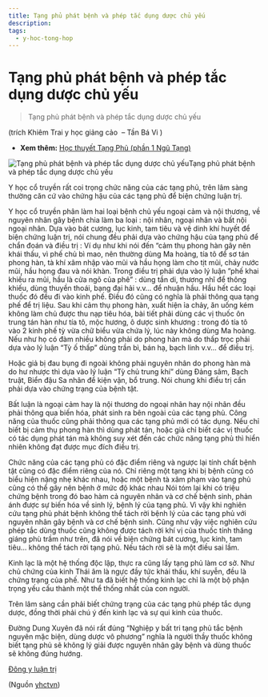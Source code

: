 ```yaml
---
title: Tạng phủ phát bệnh và phép tắc dụng dược chủ yếu
description: 
tags:
  - y-hoc-tong-hop
---
```


# Tạng phủ phát bệnh và phép tắc dụng dược chủ yếu 

> Tạng phủ phát bệnh và phép tắc dụng dược chủ yếu


(trích Khiêm Trai y học giảng cảo  – Tần Bá Vi )


* **Xem thêm:** [Học thuyết Tạng Phủ (phần 1 Ngũ Tạng)](/yhctvn/hoc-thuyet-tang-phu-phan-1/)


![Tạng phủ phát bệnh và phép tắc dụng dược chủ yếu](/imgs/yhctvn/Tang-phu-phat-benh-1024x545.jpg)Tạng phủ phát bệnh và phép tắc dụng dược chủ yếu


Y học cổ truyền rất coi trọng chức năng của các tạng phủ, trên lâm sàng thường căn cứ vào chứng hậu của các tạng phủ để biện chứng luận trị. 


Y học cổ truyền phân làm hai loại bệnh chủ yếu ngoại cảm và nội thương, về nguyên nhân gây bệnh chia làm ba loại : nội nhân, ngoại nhân và bất nội ngoại nhân. Dựa vào bát cương, lục kinh, tam tiêu và vệ dinh khí huyết để biện chứng luận trị, nói chung đều phải dựa vào chứng hậu của tạng phủ để chẩn đoán và điều trị : Ví dụ như khi nói đến “cảm thụ phong hàn gây nên khái thấu, vì phế chủ bì mao, nên thường dùng Ma hoàng, tía tô để sơ tán phong hàn, tà khí xâm nhập vào mũi và hầu họng làm cho tịt mũi, chảy nước mũi, hầu họng đau và nói khàn. Trong điều trị phải dựa vào lý luận ”phế khai khiếu ra mũi, hầu là cửa ngõ của phê” : dùng tần di, thương nhĩ để thông khiếu, dùng thuyền thoái, bạng đại hải v.v… để nhuận hầu. Hầu hết các loại thuốc đó đều đi vào kinh phế. Điều đó cũng có nghĩa là phải thông qua tạng phế để trị liệu. Sau khi cảm thụ phong hàn, xuất hiện ỉa chảy, ăn uống kém không làm chủ được thu nạp tiêu hóa, bài tiết phải dùng các vị thuốc ôn trung tán hàn như tía tô, mộc hương, ô dược sinh khương : trong đó tía tô vào 2 kinh phế tỳ vừa chữ biểu vừa chứa lý, lúc này không dùng Ma hoàng. Nếu như họ có đàm nhiều không phải do phong hàn mà do thấp trọc phải dựa vào lý luận “Tỳ ố thấp” dùng trần bì, bán hạ, bạch linh v.v… để điều trị.


Hoặc giả bị đau bụng đi ngoài không phải nguyên nhân do phong hàn mà do hư nhược thì dựa vào lý luận “Tỳ chủ trung khí” dùng Đảng sâm, Bạch truật, Biển đậu Sa nhân để kiện vận, bổ trung. Nói chung khi điều trị cần phải dựa vào chứng trạng của bệnh tật.


Bất luận là ngoại cảm hay là nội thương do ngoại nhân hay nội nhân đều phải thông qua biến hóa, phát sinh ra bên ngoài của các tạng phủ. Công năng của thuốc cũng phải thông qua các tạng phủ mới có tác dụng. Nếu chỉ biết bị cảm thụ phong hàn thì dùng phát tán, hoặc giả chỉ biết các vị thuốc có tác dụng phát tán mà không suy xét đến các chức năng tạng phủ thì hiển nhiên không đạt được mục đích điều trị.


Chức năng của các tạng phủ có đặc điểm riêng và ngược lại tính chất bệnh tật cũng có đặc điểm riêng của nó. Chỉ riêng một tạng khi bị bệnh cũng có biểu hiện nặng nhẹ khác nhau, hoặc một bệnh tà xâm phạm vào tạng phủ cũng có thể gây nên bệnh ở mức độ khác nhau Nói tóm lại khi có triệu chứng bệnh trong đó bao hàm cả nguyên nhân và cơ chế bệnh sinh, phản ánh được sự biến hóa về sinh lý, bệnh lý của tạng phủ. Vì vậy khi nghiên cứu tạng phủ phát bệnh không thể tách rời bệnh lý của các tạng phủ với nguyên nhân gây bệnh và cơ chế bệnh sinh. Cũng như vậy việc nghiên cứu phép tắc dùng thuốc cũng không được tách rời khí vị của thuốc tính thăng giáng phù trầm như trên, đã nói về biện chứng bát cương, lục kinh, tam tiêu… không thể tách rời tạng phủ. Nếu tách rời sẽ là một điều sai lầm.





Kinh lạc là một hệ thống độc lập, thực ra cũng lấy tạng phủ làm cơ sở. Như chủ chứng của kinh Thái âm là ngực đầy tức khái thấu, khí suyễn, đều là chứng trạng của phế. Như ta đã biết hệ thống kinh lạc chỉ là một bộ phận trọng yếu cấu thành một thể thống nhất của con người.


Trên lâm sàng cần phải biết chứng trạng của các tạng phủ phép tắc dụng dược, đồng thời phải chú ý đến kinh lạc và sự qui kinh của thuốc.


Đường Dung Xuyên đã nói rất đúng “Nghiệp y bất tri tạng phủ tắc bệnh nguyên mặc biện, dùng dược vô phương” nghĩa là người thầy thuốc không biết tạng phủ sẽ không lý giải được nguyên nhân gây bệnh và dùng thuốc sẽ không đúng hướng.





[Đông y luận trị](/yhctvn/tag/dong-y-luan-tri/)

(Nguồn <a href="https://yhctvn.com/tang-phu-phat-benh-va-phep-tac-dung-duoc-chu-yeu/" target="_blank">yhctvn</a>)
